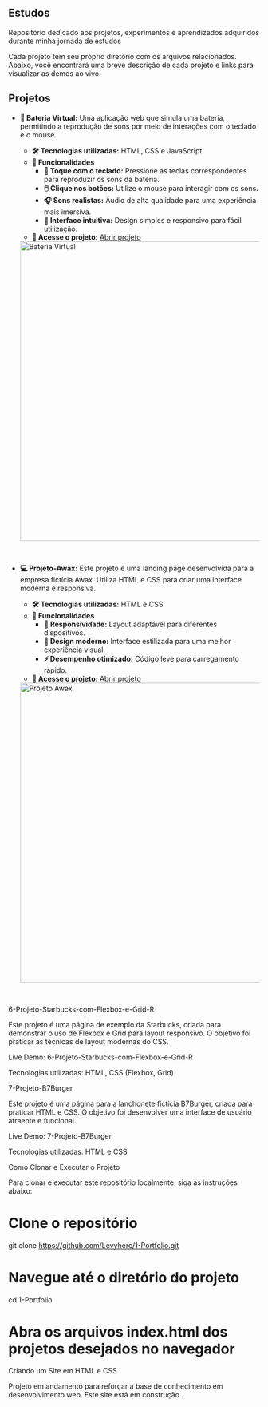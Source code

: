 <h2><strong>Estudos</strong></h2>

<p>Repositório dedicado aos projetos, experimentos e aprendizados adquiridos durante minha jornada de estudos<p>
<p>Cada projeto tem seu próprio diretório com os arquivos relacionados. Abaixo, você encontrará uma breve descrição de cada projeto e links para visualizar as demos ao vivo.</p>

<h2><strong>Projetos</strong></h2>

<ul>
  <li>
    <p><strong>🎵 Bateria Virtual:</strong> Uma aplicação web que simula uma bateria, permitindo a reprodução de sons por meio de interações com o teclado e o mouse.</p>
    <ul>
      <li><strong>🛠️ Tecnologias utilizadas:</strong> HTML, CSS e JavaScript</li>
      <li>
        <strong>🚀 Funcionalidades</strong>
        <ul>
          <li><strong>🎹 Toque com o teclado:</strong> Pressione as teclas correspondentes para reproduzir os sons da bateria.</li>
          <li><strong>🖱️ Clique nos botões:</strong> Utilize o mouse para interagir com os sons.</li>
          <li><strong>🎧 Sons realistas:</strong> Áudio de alta qualidade para uma experiência mais imersiva.</li>
          <li><strong>🎨 Interface intuitiva:</strong> Design simples e responsivo para fácil utilização.</li>
        </ul>
      </li>
      <li><strong>🔗 Acesse o projeto:</strong> <a href="https://levyherc.github.io/Estudos/Projetos/Bateria/index.html" target="_blank" rel="noopener noreferrer">Abrir projeto</a></li>
    </ul>
  </li>
  <img src="URL_DA_IMAGEM_AQUI" alt="Bateria Virtual" width="600">
</ul>
<br>

<ul>
  <li>
    <p><strong>💻 Projeto-Awax:</strong> Este projeto é uma landing page desenvolvida para a empresa fictícia Awax. Utiliza HTML e CSS para criar uma interface moderna e responsiva.</p>
    <ul>
      <li><strong>🛠️ Tecnologias utilizadas:</strong> HTML e CSS</li>
      <li>
        <strong>🚀 Funcionalidades</strong>
        <ul>
          <li><strong>📱 Responsividade:</strong> Layout adaptável para diferentes dispositivos.</li>
          <li><strong>🎨 Design moderno:</strong> Interface estilizada para uma melhor experiência visual.</li>
          <li><strong>⚡ Desempenho otimizado:</strong> Código leve para carregamento rápido.</li>
        </ul>
      </li>
      <li><strong>🔗 Acesse o projeto:</strong> <a href="https://levyherc.github.io/Estudos/Projetos/Projeto-Awax/index.html" target="_blank" rel="noopener noreferrer">Abrir projeto</a></li>
    </ul>
  </li>
  <img src="https://github.com/user-attachments/assets/4ffc4bf6-8903-4163-a518-8bdb50abfb20" alt="Projeto Awax" width="600">
</ul>
<br>






6-Projeto-Starbucks-com-Flexbox-e-Grid-R

Este projeto é uma página de exemplo da Starbucks, criada para demonstrar o uso de Flexbox e Grid para layout responsivo. O objetivo foi praticar as técnicas de layout modernas do CSS.

Live Demo: 6-Projeto-Starbucks-com-Flexbox-e-Grid-R

Tecnologias utilizadas: HTML, CSS (Flexbox, Grid)

7-Projeto-B7Burger

Este projeto é uma página para a lanchonete fictícia B7Burger, criada para praticar HTML e CSS. O objetivo foi desenvolver uma interface de usuário atraente e funcional.

Live Demo: 7-Projeto-B7Burger

Tecnologias utilizadas: HTML e CSS

Como Clonar e Executar o Projeto

Para clonar e executar este repositório localmente, siga as instruções abaixo:

# Clone o repositório
git clone https://github.com/Levyherc/1-Portfolio.git

# Navegue até o diretório do projeto
cd 1-Portfolio

# Abra os arquivos index.html dos projetos desejados no navegador

Criando um Site em HTML e CSS

Projeto em andamento para reforçar a base de conhecimento em desenvolvimento web.
Este site está em construção.
